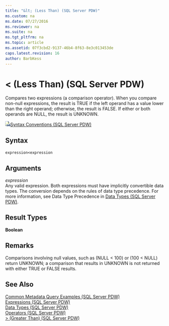 ```yaml
---
title: "&lt; (Less Than) (SQL Server PDW)"
ms.custom: na
ms.date: 07/27/2016
ms.reviewer: na
ms.suite: na
ms.tgt_pltfrm: na
ms.topic: article
ms.assetid: 07f3cbd2-9137-46b4-8f63-8e3c013453de
caps.latest.revision: 16
author: BarbKess
---
```

# &lt; (Less Than) (SQL Server PDW)
Compares two expressions (a comparison operator). When you compare non-null expressions, the result is TRUE if the left operand has a value lower than the right operand; otherwise, the result is FALSE. If either or both operands are NULL, the result is UNKNOWN.  
  
![Topic link icon](../../mpp/sqlpdw/media/Topic_Link.gif "Topic_Link")[Syntax Conventions &#40;SQL Server PDW&#41;](../../mpp/sqlpdw/syntax-conventions-sql-server-pdw.md)  
  
## Syntax  
  
```  
expression<expression  
```  
  
## Arguments  
*expression*  
Any valid expression. Both expressions must have implicitly convertible data types. The conversion depends on the rules of data type precedence. For more information, see Data Type Precedence in [Data Types &#40;SQL Server PDW&#41;](../../mpp/sqlpdw/data-types-sql-server-pdw.md).  
  
## Result Types  
**Boolean**  
  
## Remarks  
Comparisons involving null values, such as (NULL < 100) or (100 < NULL) return UNKNOWN; a comparison that results in UNKNOWN is not returned with either TRUE or FALSE results.  
  
## See Also  
[Common Metadata Query Examples &#40;SQL Server PDW&#41;](../../mpp/sqlpdw/common-metadata-query-examples-sql-server-pdw.md)  
[Expressions &#40;SQL Server PDW&#41;](../../mpp/sqlpdw/expressions-sql-server-pdw.md)  
[Data Types &#40;SQL Server PDW&#41;](../../mpp/sqlpdw/data-types-sql-server-pdw.md)  
[Operators &#40;SQL Server PDW&#41;](../../mpp/sqlpdw/operators-sql-server-pdw.md)  
[&#62; &#40;Greater Than&#41; &#40;SQL Server PDW&#41;](../../mpp/sqlpdw/greater-than-sql-server-pdw.md)  
  
